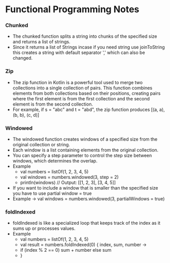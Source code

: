 # Functional Programming Notes

### Chunked
* The chunked function splits a string into chunks of the specified size and returns a list of strings.
* Since  it returns a list of Strings incase if you need string use joinToString this creates a string with default separator ','  which can also be changed.

### Zip
* The zip function in Kotlin is a powerful tool used to merge two collections into a single collection of pairs. This function combines elements from both collections based on their positions, creating pairs where the first element is from the first collection and the second element is from the second collection.
* For example, if s = "abc" and t = "abd", the zip function produces [(a, a), (b, b), (c, d)]

### Windowed
* The windowed function creates windows of a specified size from the original collection or string.
* Each window is a list containing elements from the original collection.
* You can specify a step parameter to control the step size between windows, which determines the overlap.
* Example 
  * val numbers = listOf(1, 2, 3, 4, 5)
  * val windows = numbers.windowed(3, step = 2)
  * println(windows)  // Output: [[1, 2, 3], [3, 4, 5]]
* If you want to include a window that is smaller than the specified size you have to use partial window = true 
* Example -> val windows = numbers.windowed(3, partialWindows = true)

### foldIndexed
* foldIndexed is like a specialized loop that keeps track of the index as it sums up or processes values.
* Example 
  * val numbers = listOf(1, 2, 3, 4, 5)
  * val result = numbers.foldIndexed(0) { index, sum, number ->
  * if (index % 2 == 0) sum + number else sum
  * }
